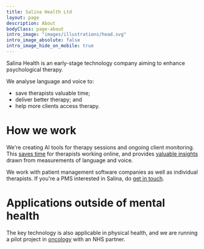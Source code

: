 ```yaml
---
title: Salina Health Ltd
layout: page
description: About
bodyClass: page-about
intro_image: "images/illustrations/head.svg"
intro_image_absolute: false
intro_image_hide_on_mobile: true
---
```


Salina Health is an early-stage technology company aiming to enhance psychological therapy.

We analyse language and voice to:

- save therapists valuable time;
- deliver better therapy; and
- help more clients access therapy.

# How we work

We're creating AI tools for therapy sessions and ongoing client monitoring. This [saves time](/mental-health) for therapists working online, and provides [valuable insights](/voice-markers) drawn from measurements of language and voice. 

We work with patient management software companies as well as individual therapists. If you're a PMS interested in Salina, do [get in touch](/contact).

# Applications outside of mental health

The key technology is also applicable in physical health, and we are running a pilot project in [oncology](/oncology) with an NHS partner.
